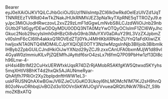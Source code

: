 Bearer eyJ0eXAiOiJKV1QiLCJhbGciOiJSUzI1NiIsImtpZCI6Ik0wRkdOelEzUlVZd1JqTTNNREEzTVRRd04wTkZNakJHUkRNMVJEZ3pNa1kyTXpRNE5qTTROZyJ9.eyJpc3MiOiJodHRwczovL2xvZ29zLmF1dGgwLmNvbS8iLCJzdWIiOiJnb29nbGUtb2F1dGgyfDEwODQyMDU0ODQ3NTA0MzYwOTQyOCIsImF1ZCI6WyJhcGkuc2Nob29scyIsImh0dHBzOi8vbG9nb3MuYXV0aDAuY29tL3VzZXJpbmZvIl0sImF6cCI6Ilh4akkxQ1ROVEdZTjl0YkJ4MHlKbXRNdnZUYnQ1aFdXIiwiZXhwIjoxNTA0NTQ4MDM4LCJpYXQiOjE0OTY3NzIwMzgsInNjb3BlIjoib3BlbmlkIHByb2ZpbGUiLCJndHkiOiJwYXNzd29yZCJ9.zxxCAnUFA0bxmMJjW1d89vl4GyaW0zlmmiuKILvPjZQEMfhJAyttdf6srO4zsLx7t6fmQ7P09PbHw1zf13Dl8ch96Lnw-4-sH4si4BtrIM22CuHxUERWfxkUqsR74DZrRjAMobR5AKfgKW5Qtwxd5KYyhs5mqXHtlV8BhKT4d2hxQk5AJAUNmeRyar-QhAfjfh7PRiOr2Xy2bpIpdnftHWW1eL3-uskFRUSNQhAXwBGwJV6lZJeCUGuKO3UkoyI6hLMOMcN1M7lKJ2sH9hnQ802oNvuORhbqUvBOZd3o10OVnSkKWlJOgVVvueaQRQtUNkW7BisZf_S9bmoZKBxATQ